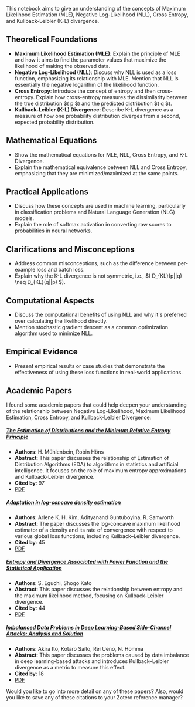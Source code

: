 This notebook aims to give an understanding of the concepts of Maximum Likelihood Estimation (MLE), Negative Log-Likelihood (NLL), Cross Entropy, and Kullback-Leibler (K-L) divergence.

## Theoretical Foundations

- **Maximum Likelihood Estimation (MLE)**: Explain the principle of MLE and how it aims to find the parameter values that maximize the likelihood of making the observed data.
- **Negative Log-Likelihood (NLL)**: Discuss why NLL is used as a loss function, emphasizing its relationship with MLE. Mention that NLL is essentially the negative logarithm of the likelihood function.
- **Cross Entropy**: Introduce the concept of entropy and then cross-entropy. Explain how cross-entropy measures the dissimilarity between the true distribution $( p $) and the predicted distribution $( q $).
- **Kullback-Leibler (K-L) Divergence**: Describe K-L divergence as a measure of how one probability distribution diverges from a second, expected probability distribution.

## Mathematical Equations
- Show the mathematical equations for MLE, NLL, Cross Entropy, and K-L Divergence.
- Explain the mathematical equivalence between NLL and Cross Entropy, emphasizing that they are minimized/maximized at the same points.

## Practical Applications
- Discuss how these concepts are used in machine learning, particularly in classification problems and Natural Language Generation (NLG) models.
- Explain the role of softmax activation in converting raw scores to probabilities in neural networks.

## Clarifications and Misconceptions
- Address common misconceptions, such as the difference between per-example loss and batch loss.
- Explain why the K-L divergence is not symmetric, i.e., $( D_{KL}(p||q) \neq D_{KL}(q||p) $).

## Computational Aspects
- Discuss the computational benefits of using NLL and why it's preferred over calculating the likelihood directly.
- Mention stochastic gradient descent as a common optimization algorithm used to minimize NLL.

## Empirical Evidence
- Present empirical results or case studies that demonstrate the effectiveness of using these loss functions in real-world applications.

## Academic Papers
I found some academic papers that could help deepen your understanding of the relationship between Negative Log-Likelihood, Maximum Likelihood Estimation, Cross Entropy, and Kullback-Leibler Divergence:

##### [The Estimation of Distributions and the Minimum Relative Entropy Principle](https://dx.doi.org/10.1162/1063656053583469)
- **Authors**: H. Mühlenbein, Robin Höns
- **Abstract**: This paper discusses the relationship of Estimation of Distribution Algorithms (EDA) to algorithms in statistics and artificial intelligence. It focuses on the role of maximum entropy approximations and Kullback-Leibler divergence.
- **Cited by**: 97
- [PDF](http://www.muehlenbein.org/minrel.PDF)

##### [Adaptation in log-concave density estimation](https://dx.doi.org/10.17863/CAM.11980)
- **Authors**: Arlene K. H. Kim, Adityanand Guntuboyina, R. Samworth
- **Abstract**: The paper discusses the log-concave maximum likelihood estimator of a density and its rate of convergence with respect to various global loss functions, including Kullback–Leibler divergence.
- **Cited by**: 45
- [PDF](https://projecteuclid.org/journals/annals-of-statistics/volume-46/issue-5/Adaptation-in-log-concave-density-estimation/10.1214/17-AOS1619.pdf)

##### [Entropy and Divergence Associated with Power Function and the Statistical Application](https://dx.doi.org/10.3390/e12020262)
- **Authors**: S. Eguchi, Shogo Kato
- **Abstract**: This paper discusses the relationship between entropy and the maximum likelihood method, focusing on Kullback-Leibler divergence.
- **Cited by**: 44
- [PDF](https://www.mdpi.com/1099-4300/12/2/262/pdf?version=1424784678)

##### [Imbalanced Data Problems in Deep Learning-Based Side-Channel Attacks: Analysis and Solution](https://dx.doi.org/10.1109/TIFS.2021.3092050)
- **Authors**: Akira Ito, Kotaro Saito, Rei Ueno, N. Homma
- **Abstract**: This paper discusses the problems caused by data imbalance in deep learning-based attacks and introduces Kullback–Leibler divergence as a metric to measure this effect.
- **Cited by**: 18
- [PDF](https://ieeexplore.ieee.org/ielx7/10206/9151439/09464254.pdf)

Would you like to go into more detail on any of these papers? Also, would you like to save any of these citations to your Zotero reference manager?
